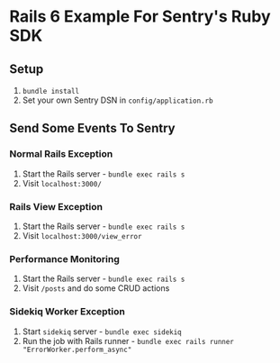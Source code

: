 # Rails 6 Example For Sentry's Ruby SDK

## Setup

1. `bundle install`
2. Set your own Sentry DSN in `config/application.rb`

## Send Some Events To Sentry

### Normal Rails Exception

1. Start the Rails server - `bundle exec rails s`
2. Visit `localhost:3000/`

### Rails View Exception

1. Start the Rails server - `bundle exec rails s`
2. Visit `localhost:3000/view_error`

### Performance Monitoring

1. Start the Rails server - `bundle exec rails s`
2. Visit `/posts` and do some CRUD actions

### Sidekiq Worker Exception

1. Start `sidekiq` server - `bundle exec sidekiq`
2. Run the job with Rails runner - `bundle exec rails runner "ErrorWorker.perform_async"`


